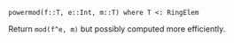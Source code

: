 ```
powermod(f::T, e::Int, m::T) where T <: RingElem
```

Return `mod(f^e, m)` but possibly computed more efficiently.
